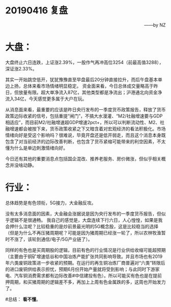 # 20190416 复盘
<p align="right">——by NZ</p>

# 大盘：
大盘终止六日连跌，上证涨2.39%，一股作气再冲高位3254（前最高值3288），深证涨2.33%。

其实一开始跳空低开，犹犹豫豫直至早盘最后20分钟直接拉升，而后午盘基本单边上扬，总体来看市场情绪明显稳定。
资金面来看，今日总体成交量略高于昨日，但放量有限。超大单净流入87亿，其他类型都是净流出；沪港通北向资金净流入34亿，今天感觉更多属于大户在玩。

从消息面来看，最重要的应该是昨日央行发布的一季度货币政策报告，释放了货币政策边际收紧的信号，包括重提“闸门”，不搞大水漫灌、“M2/社融增速要与GDP相适应”，而目前M2/社融增速超GDP增速2pct+，所以可以判断流动性、M2、社融增速都会被按下来，货币政策收紧之下又暗含着对宏观经济的看法积极化。市场情绪向好是受这个影响吗？很难说，毕竟开盘还是低开弱走，而且这个消息本身既包含了对当前经济的边际改善判断，也包含了货币紧缩可能带来的利空因素，不太懂为什么是单边刺激情绪向好。

今日还有其他的重要消息点包括国企混改、推养老服务、房价微涨，但似乎相关概念并没啥动静。

# 行业：
总体趋势是有色领衔，5G接力，大金融反攻。

没有太多消息面的因素，大金融会涨据说是因为央行发布的一季度货币报告，但似乎逻辑不是很通畅。
我自己的感觉是，大盘连续下行六日，人心惶惶，如果是我会押什么注呢？比较稳重的是炒前景最光明的5G概念股，这是比较稳当的选择（但是为什么不再压猪周期呢？可能是因为猪周期已经涨一轮了，所以农林牧渔暂时不涨了，该轮到通信/电子/5G产业链了）。

同样的有色也是买周期股的逻辑，目前有色的行业情况是行业供给收缩可能超预期（主要由于铜矿增速低谷和中国冶炼产能扩张共同影响导致。并且市场也有2019年六类废铜政策进一步收紧的预期。在运行的再生铜冶炼厂商普遍对“六类”转限后的进口废铜供给表示担忧，预期6月份开始产量就将受到影响；与此同时下游家电、汽车铜消费需求都有边际改善#中信建投有色）。所以可能买有色也是在提前押周期，和买猪周期的逻辑差不多，再加上上周有色金属跌的多，这周也开始发力了。

#总结：
**看不懂**。
